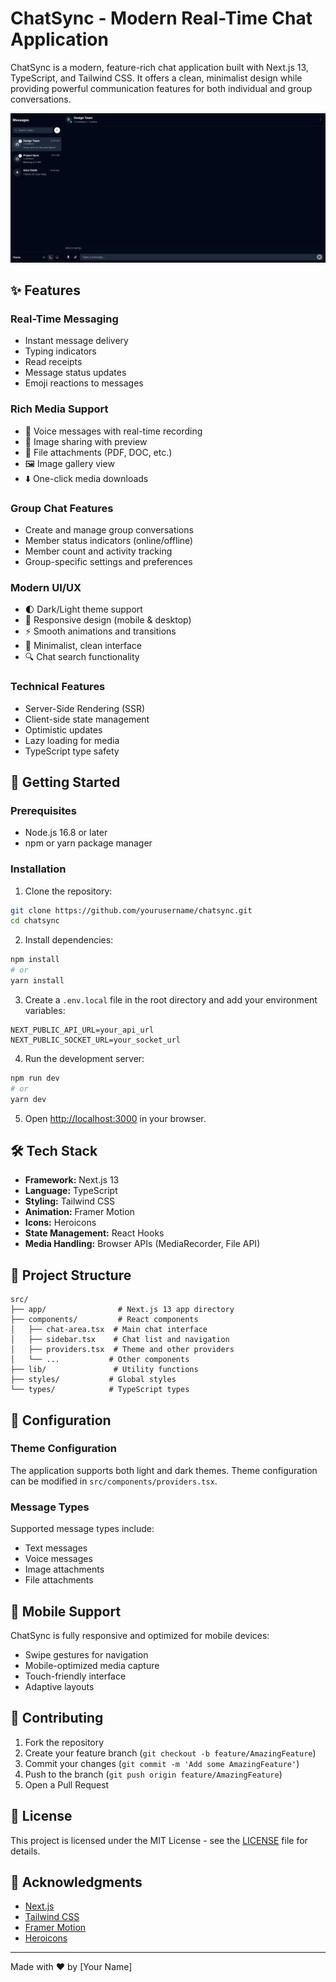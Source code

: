 # ChatSync - Modern Real-Time Chat Application

ChatSync is a modern, feature-rich chat application built with Next.js 13, TypeScript, and Tailwind CSS. It offers a clean, minimalist design while providing powerful communication features for both individual and group conversations.

![ChatSync Preview](preview.png)

## ✨ Features

### Real-Time Messaging
- Instant message delivery
- Typing indicators
- Read receipts
- Message status updates
- Emoji reactions to messages

### Rich Media Support
- 🎤 Voice messages with real-time recording
- 📸 Image sharing with preview
- 📎 File attachments (PDF, DOC, etc.)
- 🖼️ Image gallery view
- ⬇️ One-click media downloads

### Group Chat Features
- Create and manage group conversations
- Member status indicators (online/offline)
- Member count and activity tracking
- Group-specific settings and preferences

### Modern UI/UX
- 🌓 Dark/Light theme support
- 📱 Responsive design (mobile & desktop)
- ⚡ Smooth animations and transitions
- 🎯 Minimalist, clean interface
- 🔍 Chat search functionality

### Technical Features
- Server-Side Rendering (SSR)
- Client-side state management
- Optimistic updates
- Lazy loading for media
- TypeScript type safety

## 🚀 Getting Started

### Prerequisites
- Node.js 16.8 or later
- npm or yarn package manager

### Installation

1. Clone the repository:
```bash
git clone https://github.com/yourusername/chatsync.git
cd chatsync
```

2. Install dependencies:
```bash
npm install
# or
yarn install
```

3. Create a `.env.local` file in the root directory and add your environment variables:
```env
NEXT_PUBLIC_API_URL=your_api_url
NEXT_PUBLIC_SOCKET_URL=your_socket_url
```

4. Run the development server:
```bash
npm run dev
# or
yarn dev
```

5. Open [http://localhost:3000](http://localhost:3000) in your browser.

## 🛠️ Tech Stack

- **Framework:** Next.js 13
- **Language:** TypeScript
- **Styling:** Tailwind CSS
- **Animation:** Framer Motion
- **Icons:** Heroicons
- **State Management:** React Hooks
- **Media Handling:** Browser APIs (MediaRecorder, File API)

## 📁 Project Structure

```
src/
├── app/                # Next.js 13 app directory
├── components/         # React components
│   ├── chat-area.tsx  # Main chat interface
│   ├── sidebar.tsx    # Chat list and navigation
│   ├── providers.tsx  # Theme and other providers
│   └── ...           # Other components
├── lib/               # Utility functions
├── styles/           # Global styles
└── types/            # TypeScript types
```

## 🔧 Configuration

### Theme Configuration
The application supports both light and dark themes. Theme configuration can be modified in `src/components/providers.tsx`.

### Message Types
Supported message types include:
- Text messages
- Voice messages
- Image attachments
- File attachments

## 📱 Mobile Support

ChatSync is fully responsive and optimized for mobile devices:
- Swipe gestures for navigation
- Mobile-optimized media capture
- Touch-friendly interface
- Adaptive layouts

## 🤝 Contributing

1. Fork the repository
2. Create your feature branch (`git checkout -b feature/AmazingFeature`)
3. Commit your changes (`git commit -m 'Add some AmazingFeature'`)
4. Push to the branch (`git push origin feature/AmazingFeature`)
5. Open a Pull Request

## 📄 License

This project is licensed under the MIT License - see the [LICENSE](LICENSE) file for details.

## 🙏 Acknowledgments

- [Next.js](https://nextjs.org/)
- [Tailwind CSS](https://tailwindcss.com/)
- [Framer Motion](https://www.framer.com/motion/)
- [Heroicons](https://heroicons.com/)

---

Made with ❤️ by [Your Name] 